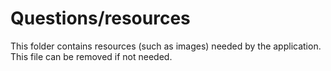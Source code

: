 # Questions/resources

This folder contains resources (such as images) needed by the application. This file can
be removed if not needed.
